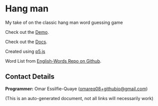 # Hang man

My take of on the classic hang man word guessing game

Check out the [Demo](https://omareq.github.io/hang-man/).

Check out the [Docs](https://omareq.github.io/hang-man/docs/).

Created using [p5.js](https://p5js.org/)

Word List from [English-Words Repo on Github](https://github.com/dwyl/english-words/tree/master).

## Contact Details
__Programmer:__ Omar Essilfie-Quaye (omareq08+githubio@gmail.com)


(This is an auto-generated document, not all links will necessarily work)
